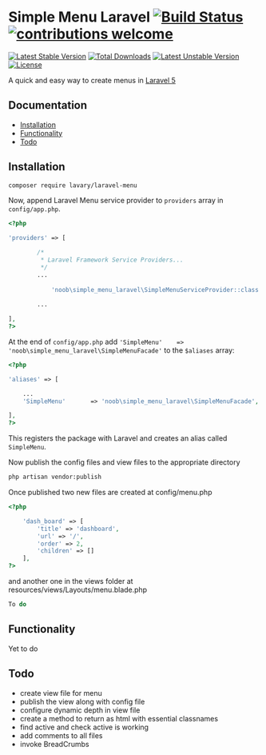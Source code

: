 # Simple Menu Laravel [![Build Status](https://travis-ci.org/Spider-Tech/SimpleMenu.svg?branch=master)](https://travis-ci.org/Spider-Tech/SimpleMenu.svg?branch=master) [![contributions welcome](https://img.shields.io/badge/contributions-welcome-brightgreen.svg?style=flat)](https://github.com/Spider-Tech/SimpleMenu/issues)

[![Latest Stable Version](https://poser.pugx.org/noob/simple_menu_laravel/v/stable)](https://packagist.org/packages/noob/simple_menu_laravel) [![Total Downloads](https://poser.pugx.org/noob/simple_menu_laravel/downloads)](https://packagist.org/packages/noob/simple_menu_laravel) [![Latest Unstable Version](https://poser.pugx.org/noob/simple_menu_laravel/v/unstable)](https://packagist.org/packages/noob/simple_menu_laravel) [![License](https://poser.pugx.org/noob/simple_menu_laravel/license)](https://packagist.org/packages/noob/simple_menu_laravel)


A quick and easy way to create menus in [Laravel 5](http://laravel.com/)

## Documentation

* [Installation](#installation)
* [Functionality](#functionality)
* [Todo](#todo)



## Installation


```bash
composer require lavary/laravel-menu
```

Now, append Laravel Menu service provider to `providers` array in `config/app.php`.


```php
<?php

'providers' => [

        /*
         * Laravel Framework Service Providers...
         */
        ...
        
            'noob\simple_menu_laravel\SimpleMenuServiceProvider::class',
        
        ...

],
?>
```

At the end of `config/app.php` add `'SimpleMenu'    => 'noob\simple_menu_laravel\SimpleMenuFacade'` to the `$aliases` array:

```php
<?php

'aliases' => [

    ...
    'SimpleMenu'       => 'noob\simple_menu_laravel\SimpleMenuFacade',

],
?>
```

This registers the package with Laravel and creates an alias called `SimpleMenu`.

Now publish the config files and view files to the appropriate directory

```bash
php artisan vendor:publish
```

Once published two new files are created at config/menu.php

```php
<?php

    'dash_board' => [
        'title' => 'dashboard',
        'url' => '/',
        'order' => 2,
        'children' => []
    ],
?>
```

and another one in the views folder at resources/views/Layouts/menu.blade.php
```php
To do
```



## Functionality

Yet to do


## Todo

* create view file for menu
* publish the view along with config file
* configure dynamic depth in view file
* create a method to return as html with essential classnames
* find active and check active is working
* add comments to all files
* invoke BreadCrumbs 
